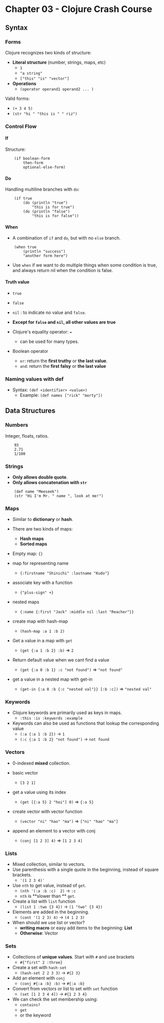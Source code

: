 # Chapter 03 - Clojure Crash Course

## Syntax

### Forms

Clojure recognizes two kinds of structure:
* **Literal structure** (number, strings, maps, etc)
    * `1`
    * `"a string"`
    * `["this" "is" "vector"]`
* **Operations**
    * `(operator operand1 operand2 ... )`
    

Valid forms:
* `(+ 3 4 5)`
* `(str "hi " "this is " " riz")`

### Control Flow

#### If

Structure:

```
    (if boolean-form
        then-form
        optional-else-form)
```

#### Do
Handling multiline branches with `do`:

```
    (if true
        (do (println "true")
            "this is for true")
        (do (println "false")
            "this is for false"))
```

#### When

* A combination of `if` and `do`, but with no `else` branch.

```
    (when true
        (println "success")
        "another form here")
```
* Use `when` if we want to do multiple things when some condition is true, and always return nil when the condition is false.

#### Truth value
* `true`
* `false`
* `nil` : to indicate no value and `false`.
* **Except for `false` and `nil`, all other values are true**
* Clojure's equality operator: `=`
    * can be used for many types.
    
* Boolean operator
    * `or`: return the **first truthy** or **the last value**.
    * `and`: return the **first falsy** or **the last value**
    
### Naming values with def

* Syntax: `(def <identifier> <value>)`
    * Example: `(def names ["rick" "morty"])`
    
## Data Structures

### Numbers

Integer, floats, ratios.

```
    93
    2.71
    1/100
```

### Strings

* **Only allows double quote**.
* **Only allows concatenation with `str`**

```
    (def name "Meeseek")
    (str "Hi I'm Mr. " name ", look at me!")
```

### Maps

* Similar to **dictionary** or **hash**.
* There are two kinds of maps:
    * **Hash maps**
    * **Sorted maps**

* Empty map: `{}`
    
* map for representing name
    * `{:firstname "Shinichi" :lastname "Kudo"}`
    
* associate key with a function
    * `{"plus-sign" +}`
    
* nested maps
    * `{:name {:first "Jack" :middle nil :last "Reacher"}}`
    
* create map with hash-map
    * `(hash-map :a 1 :b 2)`

* Get a value in a map with `get`
    * `(get {:a 1 :b 2} :b)` => `2`
    
* Return default value when we cant find a value
    * `(get {:a 0 :b 1} :c "not found")` => `"not found"`
    
* get a value in a nested map with get-in
    * `(get-in {:a 0 :b {:c "nested val"}} [:b :c])` => `"nested val"`

### Keywords

* Clojure keywords are primarily used as keys in maps.
    * `:this :is :keywords :example`
* Keywords can also be used as functions that lookup the corresponding value
    * `(:a {:a 1 :b 2})` -> `1`
    * `(:c {:a 1 :b 2} "not found")` -> `not found`

### Vectors

* 0-indexed **mixed** collection.

* basic vector
    * `[3 2 1]`
    
* get a value using its index
    * `(get [{:a 5} 2 "hoi"] 0)` => `{:a 5}`
    
* create vector with vector function
    * `(vector "ni" "hao" "ma")` => `["ni" "hao" "ma"]`
    
* append an element to a vector with conj
    * `(conj [1 2 3] 4)` => `[1 2 3 4]`
    

### Lists

* Mixed collection, similar to vectors.
* Use parenthesis with a single quote in the beginning, instead of square brackets.
    * `'(1 2 3 4)'`
* Use `nth` to get value, instead of `get`.
    * `(nth '(:a :b :c)  2)` -> `:c`
    * `nth` is **slower than ** `get`.
* Create a list with `list` function
    * `(list 1 :two {3 4})` -> `(1 "two" {3 4})`
* Elements are added in the beginning.
    * `(cont '(1 2 3) 4)` -> `(4 1 2 3)`  
* When should we use list or vector?
    * **writing macro** or easy add items to the beginning: **List**
    * **Otherwise**: Vector
    
### Sets

* Collections of **unique values**. Start with `#` and use brackets
    * `#{"first" 2 :three}`
* Create a set with `hash-set`
    * `(hash-set 2 2 3 3)` -> `#{2 3}`
* Add an element with `conj`
    * `(conj #{:a :b} :b)` -> `#{:a :b}`
* Convert from vectors or list to set with `set` function
    * `(set [1 2 3 4 4])` -> `#{1 2 3 4}`
* We can check the set membership using:
    * `contains?`
    * `get`
    * or the keyword
